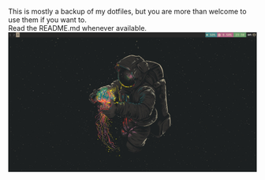 This is mostly a backup of my dotfiles, but you are more than welcome to use them if you want to.\
Read the README.md whenever available.\
![alt text](https://github.com/AymenBenbellil/aymenbenbellil.github.io/blob/main/photos/i3-1.png "i3")
